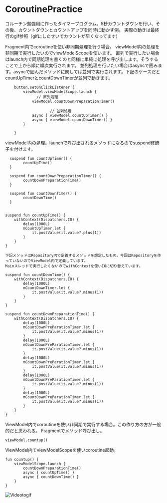 # CoroutinePractice
コルーチン勉強用に作ったタイマープログラム。5秒カウントダウンを行い、その後、カウントダウンとカウントアップを同時に動かす例。
実際の動きは最終行のgif参照（gifにしたせいでカウントが早くなってます）

Fragment内でcoroutineを使い非同期処理を行う場合。
viewModel内の処理を非同期で実行したいのでviewModelScopeを使います。
直列で実行したい場合はlaunch内で同期処理を書くのと同様に単純に処理を呼び出します。そうすることで上から順に順次実行されます。
並列処理を行いたい場合はasyncで囲みます。asyncで囲んだメソッドに関しては並列で実行されます。下記のケースだとcountUpTimerとcountDownTimerが並列で動きます。
    
        button.setOnClickListener {
            viewModel.viewModelScope.launch {
            	  // 直列処理
                viewModel.countDownPreparationTimer()

				        // 並列処理
                async { viewModel.countUpTimer() }
                async { viewModel.countDownTimer() }
            }

        }
        
        
viewModel内の処理。launchで呼び出されるメソッドになるのでsuspend修飾子を付けます。

      suspend fun countUpTimer() {
            countUpTime()
      }
      
      suspend fun countDownPreparationTimer() {
            countDownPreparationTime()
      }
      
      suspend fun countDownTimer() {
            countDownTime()
      }
    	
    	
    suspend fun countUpTime() {
        withContext(Dispatchers.IO) {
            delay(1000L)
            mCountUpTimer.let {
                it.postValue(it.value?.plus(1))
            }
        }
    }
    
	下記メソッドはRepository内で定義するメソッドを想定したもの。今回はRepositoryを作っていないのでViewModel内で定義しています。
	Mainスレッドで実行したくないのでwithContextを使いIOに切り替えています。
  
    suspend fun countDownTime() {
        withContext(Dispatchers.IO) {
            delay(1000L)
            mCountDownTimer.let {
                it.postValue(it.value?.minus(1))
            }
        }
    }

    suspend fun countDownPreparationTime() {
        withContext(Dispatchers.IO) {
            delay(1000L)
            mCountDownPreParationTimer.let {
                it.postValue(it.value?.minus(1))
            }
            delay(1000L)
            mCountDownPreParationTimer.let {
                it.postValue(it.value?.minus(1))
            }
            delay(1000L)
            mCountDownPreParationTimer.let {
                it.postValue(it.value?.minus(1))
            }
            delay(1000L)
            mCountDownPreParationTimer.let {
                it.postValue(it.value?.minus(1))
            }
            delay(1000L)
            mCountDownPreParationTimer.let {
                it.postValue(it.value?.minus(1))
            }
        }
    }

 ViewModel内でcoroutineを使い非同期で実行する場合。この作り方の方が一般的だと思われる。
 Fragmentでメソッド呼び出し。
 
    viewModel.countup()

 ViewModel内でviewModelScopeを使いcoroutine起動。
 
    fun countup() {
        viewModelScope.launch {
            countDownPreparationTime()
            async { countUpTime() }
            async { countDownTime() }
        }
    }

![Videotogif](https://user-images.githubusercontent.com/37768294/91010715-f5c52700-e61d-11ea-99e6-d94bc31faa7e.gif)
